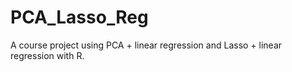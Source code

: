 # PCA_Lasso_Reg
A course project using PCA + linear regression and Lasso + linear regression with R.
